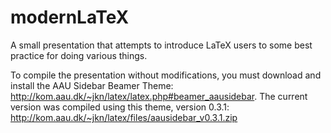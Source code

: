 modernLaTeX
===========

A small presentation that attempts to introduce LaTeX users to some best practice for doing various things.

To compile the presentation without modifications, you must download and install the AAU Sidebar Beamer Theme: http://kom.aau.dk/~jkn/latex/latex.php#beamer_aausidebar. The current version was compiled using this theme, version 0.3.1: http://kom.aau.dk/~jkn/latex/files/aausidebar_v0.3.1.zip
